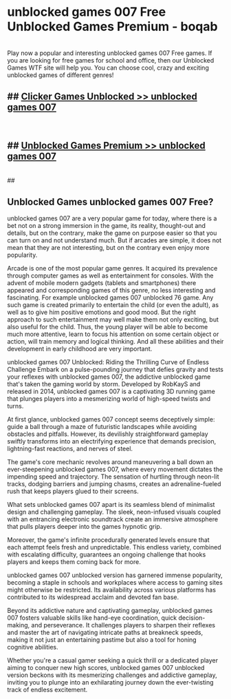 # unblocked games 007 Free Unblocked Games Premium - boqab <br>
<br>
Play now a popular and interesting unblocked games 007 Free games. If you are looking for free games for school and office, then our Unblocked Games WTF site will help you. You can choose cool, crazy and exciting unblocked games of different genres!


## ##  [Clicker Games Unblocked >> unblocked games 007](http://freeplayer.one?title=unblocked_games_007&ref=M1)
  <br>

##  ## [Unblocked Games Premium >> unblocked games 007](http://freeplayer.one?title=unblocked_games_007&ref=M1)
  <br>
  ##



## Unblocked Games unblocked games 007 Free?

unblocked games 007 are a very popular game for today, where there is a bet not on a strong immersion in the game, its reality, thought-out and details, but on the contrary, make the game on purpose easier so that you can turn on and not understand much. But if arcades are simple, it does not mean that they are not interesting, but on the contrary even enjoy more popularity.

Arcade is one of the most popular game genres. It acquired its prevalence through computer games as well as entertainment for consoles. With the advent of mobile modern gadgets (tablets and smartphones) there appeared and corresponding games of this genre, no less interesting and fascinating. For example unblocked games 007 unblocked 76 game. Any such game is created primarily to entertain the child (or even the adult), as well as to give him positive emotions and good mood. But the right approach to such entertainment may well make them not only exciting, but also useful for the child. Thus, the young player will be able to become much more attentive, learn to focus his attention on some certain object or action, will train memory and logical thinking. And all these abilities and their development in early childhood are very important.

unblocked games 007 Unblocked: Riding the Thrilling Curve of Endless Challenge
Embark on a pulse-pounding journey that defies gravity and tests your reflexes with unblocked games 007, the addictive unblocked game that's taken the gaming world by storm. Developed by RobKayS and released in 2014, unblocked games 007 is a captivating 3D running game that plunges players into a mesmerizing world of high-speed twists and turns.

At first glance, unblocked games 007 concept seems deceptively simple: guide a ball through a maze of futuristic landscapes while avoiding obstacles and pitfalls. However, its devilishly straightforward gameplay swiftly transforms into an electrifying experience that demands precision, lightning-fast reactions, and nerves of steel.

The game's core mechanic revolves around maneuvering a ball down an ever-steepening unblocked games 007, where every movement dictates the impending speed and trajectory. The sensation of hurtling through neon-lit tracks, dodging barriers and jumping chasms, creates an adrenaline-fueled rush that keeps players glued to their screens.

What sets unblocked games 007 apart is its seamless blend of minimalist design and challenging gameplay. The sleek, neon-infused visuals coupled with an entrancing electronic soundtrack create an immersive atmosphere that pulls players deeper into the games hypnotic grip.

Moreover, the game's infinite procedurally generated levels ensure that each attempt feels fresh and unpredictable. This endless variety, combined with escalating difficulty, guarantees an ongoing challenge that hooks players and keeps them coming back for more.

unblocked games 007 unblocked version has garnered immense popularity, becoming a staple in schools and workplaces where access to gaming sites might otherwise be restricted. Its availability across various platforms has contributed to its widespread acclaim and devoted fan base.

Beyond its addictive nature and captivating gameplay, unblocked games 007 fosters valuable skills like hand-eye coordination, quick decision-making, and perseverance. It challenges players to sharpen their reflexes and master the art of navigating intricate paths at breakneck speeds, making it not just an entertaining pastime but also a tool for honing cognitive abilities.

Whether you're a casual gamer seeking a quick thrill or a dedicated player aiming to conquer new high scores, unblocked games 007 unblocked version beckons with its mesmerizing challenges and addictive gameplay, inviting you to plunge into an exhilarating journey down the ever-twisting track of endless excitement.